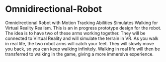 # Omnidirectional-Robot
Omnidirectional Robot with Motion Tracking Abilities Simulates Walking for Virtual Reality Realism.
This is an in progress prototype design for the robot. The idea is to have two of these arms working together. They will be connected to Virtual Reality and will simulate the
terrain in VR. As you walk in real life, the two robot arms will catch your feet. They will slowly move you back, so you can keep walking infinitely. Walking in real life
will then be transferred to walking in the game, giving a more immersive experience.
